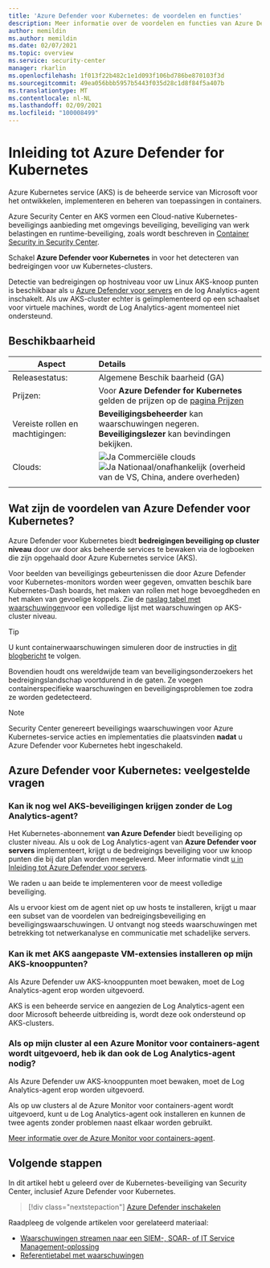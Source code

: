 ```yaml
---
title: 'Azure Defender voor Kubernetes: de voordelen en functies'
description: Meer informatie over de voordelen en functies van Azure Defender voor Kubernetes.
author: memildin
ms.author: memildin
ms.date: 02/07/2021
ms.topic: overview
ms.service: security-center
manager: rkarlin
ms.openlocfilehash: 1f013f22b482c1e1d093f106bd786be870103f3d
ms.sourcegitcommit: 49ea056bbb5957b5443f035d28c1d8f84f5a407b
ms.translationtype: MT
ms.contentlocale: nl-NL
ms.lasthandoff: 02/09/2021
ms.locfileid: "100008499"
---
```

# <a name="introduction-to-azure-defender-for-kubernetes"></a>Inleiding tot Azure Defender for Kubernetes

Azure Kubernetes service (AKS) is de beheerde service van Microsoft voor het ontwikkelen, implementeren en beheren van toepassingen in containers.

Azure Security Center en AKS vormen een Cloud-native Kubernetes-beveiligings aanbieding met omgevings beveiliging, beveiliging van werk belastingen en runtime-beveiliging, zoals wordt beschreven in [Container Security in Security Center](container-security.md).

Schakel **Azure Defender voor Kubernetes** in voor het detecteren van bedreigingen voor uw Kubernetes-clusters.

Detectie van bedreigingen op hostniveau voor uw Linux AKS-knoop punten is beschikbaar als u [Azure Defender voor servers](defender-for-servers-introduction.md) en de log Analytics-agent inschakelt. Als uw AKS-cluster echter is geïmplementeerd op een schaalset voor virtuele machines, wordt de Log Analytics-agent momenteel niet ondersteund.

## <a name="availability"></a>Beschikbaarheid

|Aspect|Details|
|----|:----|
|Releasestatus:|Algemene Beschik baarheid (GA)|
|Prijzen:|Voor **Azure Defender for Kubernetes** gelden de prijzen op de [pagina Prijzen](security-center-pricing.md)|
|Vereiste rollen en machtigingen:|**Beveiligingsbeheerder** kan waarschuwingen negeren.<br>**Beveiligingslezer** kan bevindingen bekijken.|
|Clouds:|![Ja](./media/icons/yes-icon.png) Commerciële clouds<br>![Ja](./media/icons/yes-icon.png) Nationaal/onafhankelijk (overheid van de VS, China, andere overheden)|
|||

## <a name="what-are-the-benefits-of-azure-defender-for-kubernetes"></a>Wat zijn de voordelen van Azure Defender voor Kubernetes?

Azure Defender voor Kubernetes biedt **bedreigingen beveiliging op cluster niveau** door uw door aks beheerde services te bewaken via de logboeken die zijn opgehaald door Azure Kubernetes service (AKS).

Voor beelden van beveiligings gebeurtenissen die door Azure Defender voor Kubernetes-monitors worden weer gegeven, omvatten beschik bare Kubernetes-Dash boards, het maken van rollen met hoge bevoegdheden en het maken van gevoelige koppels. Zie de [naslag tabel met waarschuwingen](alerts-reference.md#alerts-akscluster)voor een volledige lijst met waarschuwingen op AKS-cluster niveau.

> [!TIP]
> U kunt containerwaarschuwingen simuleren door de instructies in [dit blogbericht](https://techcommunity.microsoft.com/t5/azure-security-center/how-to-demonstrate-the-new-containers-features-in-azure-security/ba-p/1011270) te volgen.

Bovendien houdt ons wereldwijde team van beveiligingsonderzoekers het bedreigingslandschap voortdurend in de gaten. Ze voegen containerspecifieke waarschuwingen en beveiligingsproblemen toe zodra ze worden gedetecteerd.

>[!NOTE]
> Security Center genereert beveiligings waarschuwingen voor Azure Kubernetes-service acties en implementaties die plaatsvinden **nadat** u Azure Defender voor Kubernetes hebt ingeschakeld.




## <a name="azure-defender-for-kubernetes---faq"></a>Azure Defender voor Kubernetes: veelgestelde vragen

### <a name="can-i-still-get-aks-protections-without-the-log-analytics-agent"></a>Kan ik nog wel AKS-beveiligingen krijgen zonder de Log Analytics-agent?

Het Kubernetes-abonnement **van Azure Defender** biedt beveiliging op cluster niveau. Als u ook de Log Analytics-agent van **Azure Defender voor servers** implementeert, krijgt u de bedreigings beveiliging voor uw knoop punten die bij dat plan worden meegeleverd. Meer informatie vindt [u in Inleiding tot Azure Defender voor servers](defender-for-servers-introduction.md).

We raden u aan beide te implementeren voor de meest volledige beveiliging.

Als u ervoor kiest om de agent niet op uw hosts te installeren, krijgt u maar een subset van de voordelen van bedreigingsbeveiliging en beveiligingswaarschuwingen. U ontvangt nog steeds waarschuwingen met betrekking tot netwerkanalyse en communicatie met schadelijke servers.

### <a name="does-aks-allow-me-to-install-custom-vm-extensions-on-my-aks-nodes"></a>Kan ik met AKS aangepaste VM-extensies installeren op mijn AKS-knooppunten?
Als Azure Defender uw AKS-knooppunten moet bewaken, moet de Log Analytics-agent erop worden uitgevoerd. 

AKS is een beheerde service en aangezien de Log Analytics-agent een door Microsoft beheerde uitbreiding is, wordt deze ook ondersteund op AKS-clusters.

### <a name="if-my-cluster-is-already-running-an-azure-monitor-for-containers-agent-do-i-need-the-log-analytics-agent-too"></a>Als op mijn cluster al een Azure Monitor voor containers-agent wordt uitgevoerd, heb ik dan ook de Log Analytics-agent nodig?
Als Azure Defender uw AKS-knooppunten moet bewaken, moet de Log Analytics-agent erop worden uitgevoerd.

Als op uw clusters al de Azure Monitor voor containers-agent wordt uitgevoerd, kunt u de Log Analytics-agent ook installeren en kunnen de twee agents zonder problemen naast elkaar worden gebruikt.

[Meer informatie over de Azure Monitor voor containers-agent](../azure-monitor/insights/container-insights-manage-agent.md).


## <a name="next-steps"></a>Volgende stappen

In dit artikel hebt u geleerd over de Kubernetes-beveiliging van Security Center, inclusief Azure Defender voor Kubernetes. 

> [!div class="nextstepaction"]
> [Azure Defender inschakelen](security-center-pricing.md#enable-azure-defender)

Raadpleeg de volgende artikelen voor gerelateerd materiaal: 

- [Waarschuwingen streamen naar een SIEM-, SOAR- of IT Service Management-oplossing](export-to-siem.md)
- [Referentietabel met waarschuwingen](alerts-reference.md)

